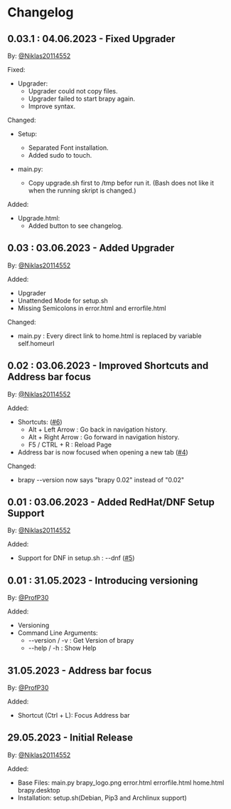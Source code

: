 # Changelog

## 0.03.1 : 04.06.2023 - Fixed Upgrader

By: [@Niklas20114552](https://github.com/Niklas20114552)

Fixed:

- Upgrader:
    - Upgrader could not copy files.
    - Upgrader failed to start brapy again.
    - Improve syntax.

Changed:

- Setup:
    - Separated Font installation.
    - Added sudo to touch.

- main.py:
    - Copy upgrade.sh first to /tmp befor run it. (Bash does not like it when the running skript is changed.)

Added:

- Upgrade.html:
    - Added button to see changelog.

## 0.03 : 03.06.2023 - Added Upgrader

By: [@Niklas20114552](https://github.com/Niklas20114552)

Added:

- Upgrader
- Unattended Mode for setup.sh
- Missing Semicolons in error.html and errorfile.html

Changed:

- main.py : Every direct link to home.html is replaced by variable self.homeurl

## 0.02 : 03.06.2023 - Improved Shortcuts and Address bar focus

By: [@Niklas20114552](https://github.com/Niklas20114552)

Added: 

- Shortcuts: ([#6](https://github.com/Niklas20114552/brapy/issues/6))
    - Alt + Left Arrow : Go back in navigation history.
    - Alt + Right Arrow : Go forward in navigation history.
    - F5 / CTRL + R : Reload Page
- Address bar is now focused when opening a new tab ([#4](https://github.com/Niklas20114552/brapy/pull/4))

Changed:

- brapy --version now says "brapy 0.02" instead of "0.02"


## 0.01 : 03.06.2023 - Added RedHat/DNF Setup Support

By: [@Niklas20114552](https://github.com/Niklas20114552)

Added:

- Support for DNF in setup.sh : --dnf ([#5](https://github.com/Niklas20114552/brapy/issues/5))

## 0.01 : 31.05.2023 - Introducing versioning

By: [@ProfP30](https://github.com/ProfP30)

Added:

- Versioning
- Command Line Arguments:
    - --version / -v : Get Version of brapy
    - --help / -h : Show Help

## 31.05.2023 - Address bar focus

By: [@ProfP30](https://github.com/ProfP30)

Added:

- Shortcut (Ctrl + L): Focus Address bar


## 29.05.2023 - Initial Release

By: [@Niklas20114552](https://github.com/Niklas20114552)

Added:

- Base Files: main.py brapy_logo.png error.html errorfile.html home.html brapy.desktop
- Installation: setup.sh(Debian, Pip3 and Archlinux support)
